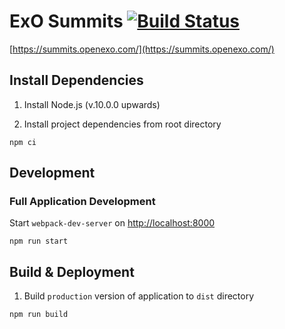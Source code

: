 # ExO Summits [![Build Status](https://travis-ci.org/exolever/website-exosummits.svg?branch=master)](https://travis-ci.org/exolever/website-exosummits)

[https://summits.openexo.com/](https://summits.openexo.com/)


## Install Dependencies
1. Install Node.js (v.10.0.0 upwards)

2. Install project dependencies from root directory
```
npm ci
```

## Development

### Full Application Development
Start `webpack-dev-server` on [http://localhost:8000](http://localhost:8000)
```
npm run start
```

## Build & Deployment

1. Build `production` version of application to `dist` directory
```
npm run build
```

